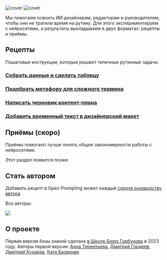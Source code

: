 ![cover](https://github.com/Open-Prompting/Open-Prompting/blob/fd1a6690bd0bde27f4cf58bd481ef70ffb6c1ad2/images/cover-all-dark.svg#gh-dark-mode-only)
![cover](https://github.com/Open-Prompting/Open-Prompting/blob/fd1a6690bd0bde27f4cf58bd481ef70ffb6c1ad2/images/cover-all-light.svg#gh-light-mode-only)

Мы&nbsp;помогаем освоить&nbsp;ИИ дизайнерам, редакторам и&nbsp;руководителям, чтобы они не&nbsp;тратили время на&nbsp;рутину. Для этого экспериментируем с&nbsp;нейросетями, а&nbsp;результаты выкладываем в&nbsp;двух форматах: рецепты и&nbsp;приёмы.

## Рецепты

Пошаговые инструкции, которые решают типичные рутинные задачи.

### [**Собрать данные и сделать таблицу**](https://github.com/Open-Prompting/Open-Prompting/blob/main/recipes/spreadsheet.md)

### [**Подобрать метафору для сложного термина**](https://github.com/Open-Prompting/Open-Prompting/blob/main/recipes/metaphor.md)

### [**Написать черновик контент-плана**](https://github.com/Open-Prompting/Open-Prompting/blob/main/recipes/draft-plan.md)

### [Добавить временный текст в дизайнерский макет](#)

## Приёмы (скоро)

Приёмы помогают лучше понять общие закономерности работы с нейросетями. 

Этот раздел появится позже. 

## Стать автором

Добавить рецепт в Open Prompting может каждый [следуя руководству автора](https://github.com/Open-Prompting/Open-Prompting/blob/main/contributing.md)

Все авторы:

<a href="https://github.com/grdv/openprompting/graphs/contributors">
 <img src="https://contrib.rocks/image?repo=open-prompting/open-prompting" />
</a>

## О проекте
Первая версия базы знаний сделана [в Школе Бюро Горбунова](https://bureau.ru/school) в 2023 году. Авторы первой версии: [Анна Терентьева](https://github.com/t3r3n), [Дмитрий Гордеев](https://github.com/grdv), [Дмитрий Кухарев](https://github.com/kkhrv), [Катя Базарная](https://github.com/bacardmi).
